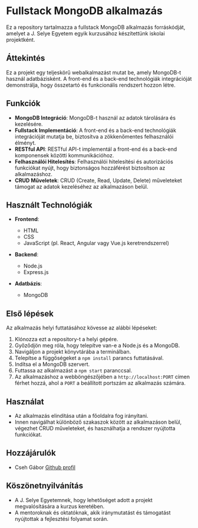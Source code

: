 # Fullstack MongoDB alkalmazás

Ez a repository tartalmazza a fullstack MongoDB alkalmazás forráskódját, amelyet a J. Selye Egyetem egyik kurzusához készítettünk iskolai projektként.

## Áttekintés

Ez a projekt egy teljeskörű webalkalmazást mutat be, amely MongoDB-t használ adatbázisként. A front-end és a back-end technológiák integrációját demonstrálja, hogy összetartó és funkcionális rendszert hozzon létre.

## Funkciók

- **MongoDB Integráció**: MongoDB-t használ az adatok tárolására és kezelésére.
- **Fullstack Implementáció**: A front-end és a back-end technológiák integrációját mutatja be, biztosítva a zökkenőmentes felhasználói élményt.
- **RESTful API**: RESTful API-t implementál a front-end és a back-end komponensek közötti kommunikációhoz.
- **Felhasználói Hitelesítés**: Felhasználói hitelesítési és autorizációs funkciókat nyújt, hogy biztonságos hozzáférést biztosítson az alkalmazáshoz.
- **CRUD Műveletek**: CRUD (Create, Read, Update, Delete) műveleteket támogat az adatok kezeléséhez az alkalmazáson belül.

## Használt Technológiák

- **Frontend**:
  - HTML
  - CSS
  - JavaScript (pl. React, Angular vagy Vue.js keretrendszerrel)

- **Backend**:
  - Node.js
  - Express.js

- **Adatbázis**:
  - MongoDB

## Első lépések

Az alkalmazás helyi futtatásához kövesse az alábbi lépéseket:

1. Klónozza ezt a repository-t a helyi gépére.
2. Győződjön meg róla, hogy telepítve van-e a Node.js és a MongoDB.
3. Navigáljon a projekt könyvtárába a terminálban.
4. Telepítse a függőségeket a `npm install` parancs futtatásával.
5. Indítsa el a MongoDB szervert.
6. Futtassa az alkalmazást a `npm start` paranccsal.
7. Az alkalmazáshoz a webböngészőjében a `http://localhost:PORT` címen férhet hozzá, ahol a `PORT` a beállított portszám az alkalmazás számára.

## Használat

- Az alkalmazás elindítása után a főoldalra fog irányítani.
- Innen navigálhat különböző szakaszok között az alkalmazáson belül, végezhet CRUD műveleteket, és használhatja a rendszer nyújtotta funkciókat.

## Hozzájárulók

- Cseh Gábor [Github profil](csehg0312]https://github.com/csehg0312/)

## Köszönetnyilvánítás

- A J. Selye Egyetemnek, hogy lehetőséget adott a projekt megvalósítására a kurzus keretében.
- A mentoroknak és oktatóknak, akik iránymutatást és támogatást nyújtottak a fejlesztési folyamat során.
